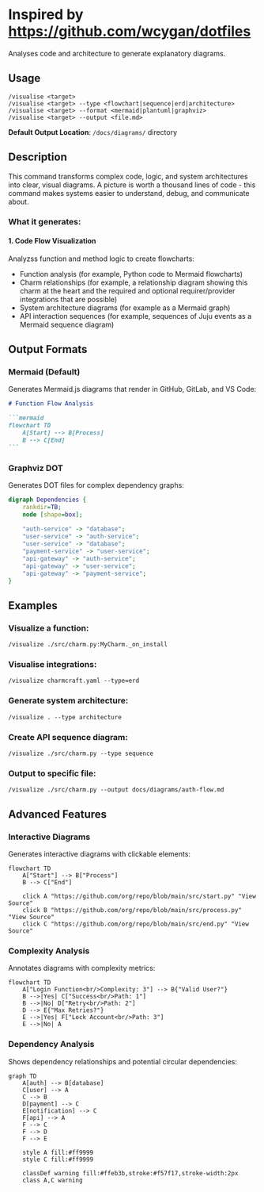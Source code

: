# Inspired by https://github.com/wcygan/dotfiles

Analyses code and architecture to generate explanatory diagrams.

## Usage

```
/visualise <target>
/visualise <target> --type <flowchart|sequence|erd|architecture>
/visualise <target> --format <mermaid|plantuml|graphviz>
/visualise <target> --output <file.md>
```

**Default Output Location**: `/docs/diagrams/` directory

## Description

This command transforms complex code, logic, and system architectures into clear, visual diagrams. A picture is worth a thousand lines of code - this command makes systems easier to understand, debug, and communicate about.

### What it generates:

#### 1. Code Flow Visualization

Analyzss function and method logic to create flowcharts:

* Function analysis (for example, Python code to Mermaid flowcharts)
* Charm relationships (for example, a relationship diagram showing this charm at the heart and the required and optional requirer/provider integrations that are possible)
* System architecture diagrams (for example as a Mermaid graph)
* API interaction sequences (for example, sequences of Juju events as a Mermaid sequence diagram)

## Output Formats

### Mermaid (Default)

Generates Mermaid.js diagrams that render in GitHub, GitLab, and VS Code:

````markdown
# Function Flow Analysis

```mermaid
flowchart TD
    A[Start] --> B[Process]
    B --> C[End]
```
````

### Graphviz DOT

Generates DOT files for complex dependency graphs:

```dot
digraph Dependencies {
    rankdir=TB;
    node [shape=box];
    
    "auth-service" -> "database";
    "user-service" -> "auth-service";
    "user-service" -> "database";
    "payment-service" -> "user-service";
    "api-gateway" -> "auth-service";
    "api-gateway" -> "user-service";
    "api-gateway" -> "payment-service";
}
```

## Examples

### Visualize a function:

```
/visualize ./src/charm.py:MyCharm._on_install
```

### Visualise integrations:

```
/visualize charmcraft.yaml --type=erd
```

### Generate system architecture:

```
/visualize . --type architecture
```

### Create API sequence diagram:

```
/visualize ./src/charm.py --type sequence
```

### Output to specific file:

```
/visualize ./src/charm.py --output docs/diagrams/auth-flow.md
```

## Advanced Features

### Interactive Diagrams

Generates interactive diagrams with clickable elements:

```mermaid
flowchart TD
    A["Start"] --> B["Process"]
    B --> C["End"]
    
    click A "https://github.com/org/repo/blob/main/src/start.py" "View Source"
    click B "https://github.com/org/repo/blob/main/src/process.py" "View Source"
    click C "https://github.com/org/repo/blob/main/src/end.py" "View Source"
```

### Complexity Analysis

Annotates diagrams with complexity metrics:

```mermaid
flowchart TD
    A["Login Function<br/>Complexity: 3"] --> B{"Valid User?"}
    B -->|Yes| C["Success<br/>Path: 1"]
    B -->|No| D["Retry<br/>Path: 2"]
    D --> E{"Max Retries?"}
    E -->|Yes| F["Lock Account<br/>Path: 3"]
    E -->|No| A
```

### Dependency Analysis

Shows dependency relationships and potential circular dependencies:

```mermaid
graph TD
    A[auth] --> B[database]
    C[user] --> A
    C --> B
    D[payment] --> C
    E[notification] --> C
    F[api] --> A
    F --> C
    F --> D
    F --> E
    
    style A fill:#ff9999
    style C fill:#ff9999
    
    classDef warning fill:#ffeb3b,stroke:#f57f17,stroke-width:2px
    class A,C warning
```

